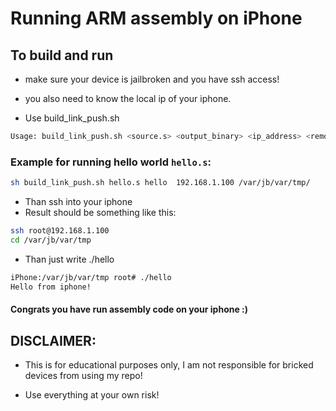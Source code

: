 # Running ARM assembly on iPhone

## To build and run

- make sure your device is jailbroken and you have ssh access!
- you also need to know the local ip of your iphone.


- Use build_link_push.sh

```bash
Usage: build_link_push.sh <source.s> <output_binary> <ip_address> <remote_full_path>
```

### Example for running hello world ```hello.s```:

```bash
sh build_link_push.sh hello.s hello  192.168.1.100 /var/jb/var/tmp/
```

- Than ssh into your iphone
- Result should be something like this:

```bash
ssh root@192.168.1.100
cd /var/jb/var/tmp
```
- Than just write ./hello
```sh
iPhone:/var/jb/var/tmp root# ./hello
Hello from iphone!
```

#### Congrats you have run assembly code on your iphone :)


## DISCLAIMER:

- This is for educational purposes only, I am not responsible for bricked devices from using my repo!

- Use everything at your own risk!
